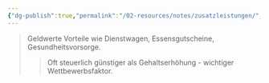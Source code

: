 ```yaml
---
{"dg-publish":true,"permalink":"/02-resources/notes/zusatzleistungen/","tags":["#arbeitsrecht/entgelt"],"noteIcon":"","updated":"2025-09-05T10:12:32.000+02:00"}
---
```


>Geldwerte Vorteile wie Dienstwagen, Essensgutscheine, Gesundheitsvorsorge.
>>Oft steuerlich günstiger als Gehaltserhöhung - wichtiger Wettbewerbsfaktor.